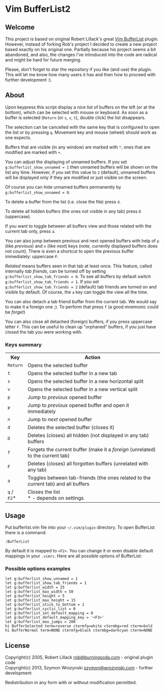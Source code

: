 Vim BufferList2
===============

Welcome
-------

This project is based on original Robert Lillack's great
[Vim BufferList](https://github.com/roblillack/vim-bufferlist) plugin. However, instead of forking
Rob's project I decided to create a new project based exactly on his original one. Partially because
his project seems a bit abandoned, and also, the changes I've introduced into the code are radical
and might be hard for future merging.

Please, don't forget to star the repository if you like (and use) the plugin. This will let me know
how many users it has and then how to proceed with further development :).

About
-----

Upon keypress this script display a nice list of buffers on the left (or at the bottom),
which can be selected with mouse or keyboard. As soon as a buffer is selected
(`Return` (or `s`, `v`, `t`), double click) the list disappears.

The selection can be cancelled with the same key that is configured to open the list or by pressing
`q`. Movement key and mouse (wheel) should work as one expects.

Buffers that are visible (in any window) are marked with `*`, ones that are modified are marked with
`+`.

You can adjust the displaying of unnamed buffers. If you set `g:bufferlist_show_unnamed = 1` then
unnamed buffers will be shown on the list any time. However, if you set this value to `2` (default),
unnamed buffers will be displayed only if they are modified or just visible on the screen.

Of course you can hide unnamed buffers permanently by `g:bufferlist_show_unnamed = 0`.

To delete a buffer from the list (i.e. close the file) press `d`.

To delete all hidden buffers (the ones not visible in any tab) press `D` (uppercase).

If you want to toggle between all buffers view and those related with the current tab only, press
`a`.

You can also jump between previous and next opened buffers with help of `p` (like _previous_) and `n`
(like _next_) keys (note, currently displayed buffers does not count). There is even a shortcut
to open the previous buffer immediately: uppercase `P`.

*Related* means buffers seen in that tab at least once. This feature, called internally *tab
friends*, can be turned off by setting `g:bufferlist_show_tab_friends = 0`. To see all buffers by
default switch `g:bufferlist_show_tab_friends = 1`. If you set `g:bufferlist_show_tab_friends = 2`
(default) tab friends are turned on and visible by default. Of course, the `a` key can toggle the
view all the time.

You can also detach a tab friend buffer from the current tab. We would say to make it a foreign one
;). To perform that press `f` (a good mnemonic could be *forget*)

You can also close all detached (foreign) buffers, if you press uppercase letter `F`. This can be
useful to clean up "orphaned" buffers, if you just have closed the tab you were working with.

### Keys summary ###

<table>
<tr>
<th>Key</th>
<th>Action</th>
</tr>
<tr>
<td><code>Return</code></td>
<td>Opens the selected buffer</td>
</tr>
<tr>
<td><code>t</code></td>
<td>Opens the selected buffer in a new tab</td>
</tr>
<tr>
<td><code>s</code></td>
<td>Opens the selected buffer in a new horizontal split</td>
</tr>
<tr>
<td><code>v</code></td>
<td>Opens the selected buffer in a new vertical split</td>
</tr>
<tr>
<td><code>p</code></td>
<td>Jump to <em>previous</em> opened buffer</td>
</tr>
<tr>
<td><code>P</code></td>
<td>Jump to <em>previous</em> opened buffer and open it immediately</td>
</tr>
<tr>
<td><code>n</code></td>
<td>Jump to <em>next</em> opened buffer</td>
</tr>
<tr>
<td><code>d</code></td>
<td>Deletes the selected buffer (closes it)</td>
</tr>
<tr>
<td><code>D</code></td>
<td>Deletes (closes) all hidden (not displayed in any tab) buffers</td>
</tr>
<tr>
<td><code>f</code></td>
<td>Forgets the current buffer (make it a <em>foreign</em> (unrelated) to the current tab)</td>
</tr>
<tr>
<td><code>F</code></td>
<td>Deletes (closes) all forgotten buffers (unrelated with any tab)</td>
</tr>
<tr>
<td><code>a</code></td>
<td>Toggles between tab-friends (the ones related to the current tab) and all buffers</td>
</tr>
<tr>
<td><code>q</code> / <code>F2</code>&#42;</td>
<td>Closes the list <br/>&#42; - depends on settings</td>
</tr>
</table>

Usage
-----

Put bufferlist.vim file into your `~/.vim/plugin` directory. To open BufferList there is a command:

    :BufferList

By default it is mapped to `<F2>`. You can change it or even disable default mappings
in your `.vimrc`. Here are all possible options of BufferList:

### Possible options examples ###

    let g:bufferlist_show_unnamed = 1
    let g:bufferlist_show_tab_friends = 1
    let g:bufferlist_width = 25
    let g:bufferlist_max_width = 50
    let g:bufferlist_height = 5
    let g:bufferlist_max_height = 15
    let g:bufferlist_stick_to_bottom = 1
    let g:bufferlist_cyclic_list = 0
    let g:bufferlist_set_default_mapping = 0
    let g:bufferlist_default_mapping_key = '<F3>'
    let g:bufferlist_max_jumps = 200
    hi BufferSelected term=reverse ctermfg=white ctermbg=red cterm=bold
    hi BufferNormal term=NONE ctermfg=black ctermbg=darkcyan cterm=NONE

License
-------

Copyright(c) 2005, Robert Lillack <rob@burningsoda.com> - original plugin code<br />
Copyright(c) 2013, Szymon Wrozynski <szymon@wrozynski.com> - further development

Redistribution in any form with or without modification permitted.
